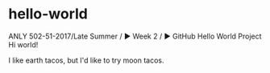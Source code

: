 # hello-world
ANLY 502-51-2017/Late Summer / ▶︎ Week 2 / ▶︎ GitHub Hello World Project
Hi world!

I like earth tacos, but I'd like to try moon tacos.
